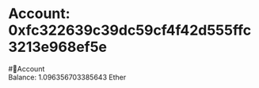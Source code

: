 
Account: 0xfc322639c39dc59cf4f42d555ffc3213e968ef5e
===================================================
  
#📜Account  
Balance: 1.096356703385643 Ether